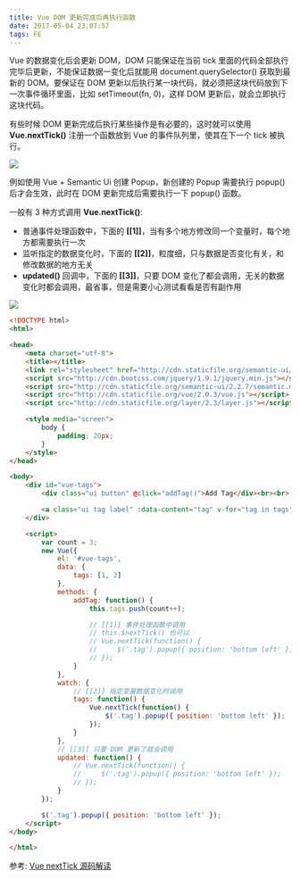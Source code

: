 ```yaml
---
title: Vue DOM 更新完成后再执行函数
date: 2017-05-04 23:07:57
tags: FE
---
```


Vue 的数据变化后会更新 DOM，DOM 只能保证在当前 tick 里面的代码全部执行完毕后更新，不能保证数据一变化后就能用 document.querySelector() 获取到最新的 DOM。要保证在 DOM 更新以后执行某一块代码，就必须把这块代码放到下一次事件循环里面，比如 setTimeout(fn, 0)，这样 DOM 更新后，就会立即执行这块代码。

有些时候 DOM 更新完成后执行某些操作是有必要的，这时就可以使用 **Vue.nextTick()** 注册一个函数放到 Vue 的事件队列里，使其在下一个 tick 被执行。

![](/img/fe/fe-vue-next-tick.png)

例如使用 Vue + Semantic Ui 创建 Popup，新创建的 Popup 需要执行 popup() 后才会生效，此时在 DOM 更新完成后需要执行一下 popup() 函数。

一般有 3 种方式调用 **Vue.nextTick()**:

* 普通事件处理函数中，下面的 **[[1]]**，当有多个地方修改同一个变量时，每个地方都需要执行一次
* 监听指定的数据变化时，下面的 **[[2]]**，粒度细，只与数据是否变化有关，和修改数据的地方无关
* **updated()** 回调中，下面的 **[[3]]**，只要 DOM 变化了都会调用，无关的数据变化时都会调用，最省事，但是需要小心测试看看是否有副作用

<!--more-->

![](/img/fe/fe-vue-dom-updated-callback.png)

```html
<!DOCTYPE html>
<html>

<head>
    <meta charset="utf-8">
    <title></title>
    <link rel="stylesheet" href="http://cdn.staticfile.org/semantic-ui/2.2.7/semantic.min.css">
    <script src="http://cdn.bootcss.com/jquery/1.9.1/jquery.min.js"></script>
    <script src="http://cdn.staticfile.org/semantic-ui/2.2.7/semantic.min.js"></script>
    <script src="http://cdn.staticfile.org/vue/2.0.3/vue.js"></script>
    <script src="http://cdn.staticfile.org/layer/2.3/layer.js"></script>

    <style media="screen">
        body {
            padding: 20px;
        }
    </style>
</head>

<body>
    <div id="vue-tags">
        <div class="ui button" @click="addTag()">Add Tag</div><br><br>

        <a class="ui tag label" :data-content="tag" v-for="tag in tags" v-html="tag"></a>
    </div>

    <script>
        var count = 3;
        new Vue({
            el: '#vue-tags',
            data: {
                tags: [1, 2]
            },
            methods: {
                addTag: function() {
                    this.tags.push(count++);

                    // [[1]] 事件处理函数中调用
                    // this.$nextTick() 也可以
                    // Vue.nextTick(function() {
                    //     $('.tag').popup({ position: 'bottom left' });
                    // });
                }
            },
            watch: {
                // [[2]] 指定变量数据变化时调用
                tags: function() {
                    Vue.nextTick(function() {
                        $('.tag').popup({ position: 'bottom left' });
                    });
                }
            },
            // [[3]] 只要 DOM 更新了就会调用
            updated: function() {
                // Vue.nextTick(function() {
                //     $('.tag').popup({ position: 'bottom left' });
                // });
            }
        });

        $('.tag').popup({ position: 'bottom left' });
    </script>
</body>

</html>
```

参考: [Vue nextTick 源码解读](http://www.tuicool.com/articles/QfMvAvB)

